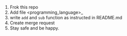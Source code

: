 1) Frok this repo
2) Add file <programming_language>_<username>
3) write `add` and `sub` function as instructed in README.md
4) Create merge request
5) Stay safe and be happy.
